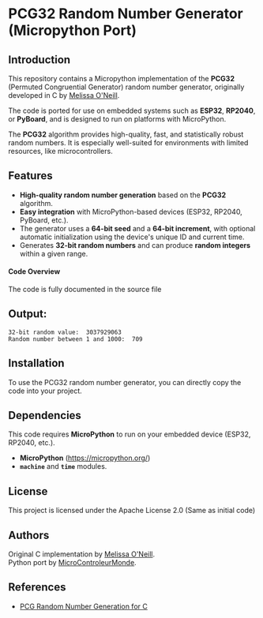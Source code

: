 # PCG32 Random Number Generator (Micropython Port)

## Introduction
This repository contains a Micropython implementation of the **PCG32** (Permuted Congruential Generator) random number generator, originally developed in C by [Melissa O'Neill](http://www.pcg-random.org). 

The code is ported for use on embedded systems such as **ESP32**, **RP2040**, or **PyBoard**, and is designed to run on platforms with MicroPython.

The **PCG32** algorithm provides high-quality, fast, and statistically robust random numbers. It is especially well-suited for environments with limited resources, like microcontrollers.

## Features
- **High-quality random number generation** based on the **PCG32** algorithm.
- **Easy integration** with MicroPython-based devices (ESP32, RP2040, PyBoard, etc.).
- The generator uses a **64-bit seed** and a **64-bit increment**, with optional automatic initialization using the device's unique ID and current time.
- Generates **32-bit random numbers** and can produce **random integers** within a given range.
  
#### Code Overview
The code is fully documented in the source file

## Output:
```
32-bit random value:  3037929063
Random number between 1 and 1000:  709
```
## Installation
To use the PCG32 random number generator, you can directly copy the code into your project.

## Dependencies
This code requires **MicroPython** to run on your embedded device (ESP32, RP2040, etc.).
- **MicroPython** (https://micropython.org/)
- **`machine`** and **`time`** modules.

## License
This project is licensed under the Apache License 2.0 (Same as initial code)

## Authors
Original C implementation by [Melissa O'Neill](http://www.pcg-random.org).  
Python port by [MicroControleurMonde](https://github.com/MicroControleurMonde).

## References
- [PCG Random Number Generation for C](https://www.pcg-random.org/download.html)
